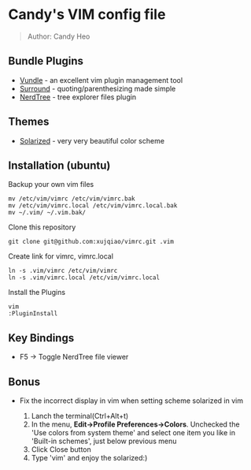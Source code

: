# Candy's VIM config file
> Author: Candy Heo

## Bundle Plugins

*   [Vundle][vundle] - an excellent vim plugin management tool
*   [Surround][surround] - quoting/parenthesizing made simple
*   [NerdTree][nerdTree] - tree explorer files plugin

## Themes

*   [Solarized][solarized] - very very beautiful color scheme

## Installation (ubuntu)

Backup your own vim files
    
    mv /etc/vim/vimrc /etc/vim/vimrc.bak
    mv /etc/vim/vimrc.local /etc/vim/vimrc.local.bak
    mv ~/.vim/ ~/.vim.bak/

Clone this repository

    git clone git@github.com:xujqiao/vimrc.git .vim

Create link for vimrc, vimrc.local

    ln -s .vim/vimrc /etc/vim/vimrc
    ln -s .vim/vimrc.local /etc/vim/vimrc.local

Install the Plugins

    vim
    :PluginInstall

## Key Bindings

*   F5 -> Toggle NerdTree file viewer


## Bonus

*   Fix the incorrect display in vim when setting scheme solarized in vim
    
    1.  Lanch the terminal(Ctrl+Alt+t)
    2.  In the menu, **Edit->Profile Preferences->Colors**. Unchecked the 'Use colors from system theme' and select one item you like in 'Built-in schemes', just below previous menu
    3.  Click Close button
    4.  Type 'vim' and enjoy the solarized:)













 [solarized]: http://ethanschoonover.com/solarized "solarized"

 [vundle]: https://github.com/gmarik/Vundle.vim "vundle"
 [surround]: https://github.com/tpope/vim-surround "surround"
 [nerdTree]: https://github.com/scrooloose/nerdtree "nerdTree"
